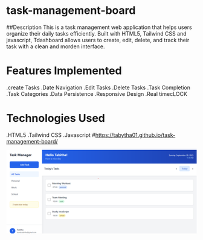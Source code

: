 # task-management-board
##Description
This is a task management web application that helps users organize their daily tasks efficiently. Built with HTML5, Tailwind CSS and javascript, Tdashboard allows users to create, edit, delete, and track their task with a clean and morden interface.

# Features Implemented
.create Tasks
.Date Navigation
.Edit Tasks
.Delete Tasks
.Task Completion
.Task Categories
.Data Persistence
.Responsive Design
.Real timecLOCK

# Technologies Used
.HTML5
.Tailwind CSS
.Javascript
#https://tabytha01.github.io/task-management-board/

![Home page screenshot](image.png)

